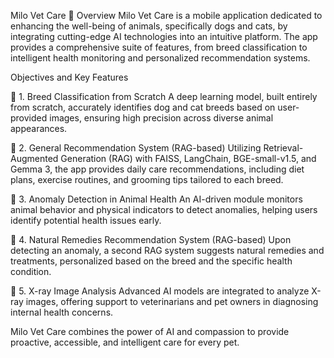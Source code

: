 Milo Vet Care 🐾
Overview
Milo Vet Care is a mobile application dedicated to enhancing the well-being of animals, specifically dogs and cats, by integrating cutting-edge AI technologies into an intuitive platform. The app provides a comprehensive suite of features, from breed classification to intelligent health monitoring and personalized recommendation systems.

Objectives and Key Features

🔹 1. Breed Classification from Scratch
A deep learning model, built entirely from scratch, accurately identifies dog and cat breeds based on user-provided images, ensuring high precision across diverse animal appearances.

🔹 2. General Recommendation System (RAG-based)
Utilizing Retrieval-Augmented Generation (RAG) with FAISS, LangChain, BGE-small-v1.5, and Gemma 3, the app provides daily care recommendations, including diet plans, exercise routines, and grooming tips tailored to each breed.

🔹 3. Anomaly Detection in Animal Health
An AI-driven module monitors animal behavior and physical indicators to detect anomalies, helping users identify potential health issues early.

🔹 4. Natural Remedies Recommendation System (RAG-based)
Upon detecting an anomaly, a second RAG system suggests natural remedies and treatments, personalized based on the breed and the specific health condition.

🔹 5. X-ray Image Analysis
Advanced AI models are integrated to analyze X-ray images, offering support to veterinarians and pet owners in diagnosing internal health concerns.

Milo Vet Care combines the power of AI and compassion to provide proactive, accessible, and intelligent care for every pet.
